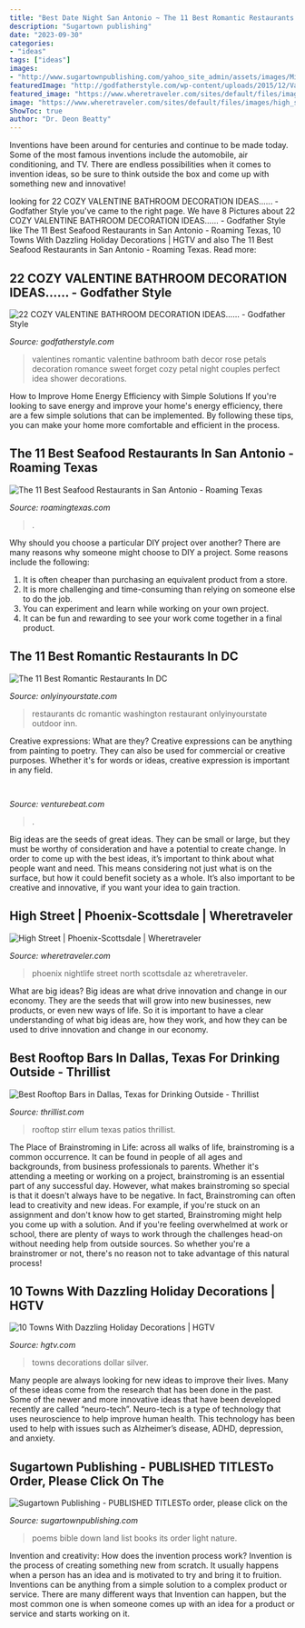 ```yaml
---
title: "Best Date Night San Antonio ~ The 11 Best Romantic Restaurants In Dc"
description: "Sugartown publishing"
date: "2023-09-30"
categories:
- "ideas"
tags: ["ideas"]
images:
- "http://www.sugartownpublishing.com/yahoo_site_admin/assets/images/Mi_Tierra.133153032_std.jpg"
featuredImage: "http://godfatherstyle.com/wp-content/uploads/2015/12/Valentine-Day-Bathroom-Decor.jpg"
featured_image: "https://www.wheretraveler.com/sites/default/files/images/high_street_chigh_street.jpg"
image: "https://www.wheretraveler.com/sites/default/files/images/high_street_chigh_street.jpg"
ShowToc: true
author: "Dr. Deon Beatty"
---
```



Inventions have been around for centuries and continue to be made today. Some of the most famous inventions include the automobile, air conditioning, and TV. There are endless possibilities when it comes to invention ideas, so be sure to think outside the box and come up with something new and innovative!

	

		
looking for 22 COZY VALENTINE BATHROOM DECORATION IDEAS...... - Godfather Style you've came to the right page. We have 8 Pictures about 22 COZY VALENTINE BATHROOM DECORATION IDEAS...... - Godfather Style like The 11 Best Seafood Restaurants in San Antonio - Roaming Texas, 10 Towns With Dazzling Holiday Decorations | HGTV and also The 11 Best Seafood Restaurants in San Antonio - Roaming Texas. Read more:
		
    
## 22 COZY VALENTINE BATHROOM DECORATION IDEAS...... - Godfather Style

<img loading=lazy src="http://godfatherstyle.com/wp-content/uploads/2015/12/Valentine-Day-Bathroom-Decor.jpg" onerror="this.onerror=null;this.src='https://tse2.mm.bing.net/th?id=OIP.EXBHKfB2ArBuZIMDt9wtQgHaE7&amp;pid=15.1';" alt="22 COZY VALENTINE BATHROOM DECORATION IDEAS...... - Godfather Style">

_Source: godfatherstyle.com_

>valentines romantic valentine bathroom bath decor rose petals decoration romance sweet forget cozy petal night couples perfect idea shower decorations. 

	

How to Improve Home Energy Efficiency with Simple Solutions
If you're looking to save energy and improve your home's energy efficiency, there are a few simple solutions that can be implemented. By following these tips, you can make your home more comfortable and efficient in the process.

    
## The 11 Best Seafood Restaurants In San Antonio - Roaming Texas

<img loading=lazy src="https://roamingtexas.com/wp-content/uploads/2021/06/best-seafood-san-antonio.jpg" onerror="this.onerror=null;this.src='https://tse1.mm.bing.net/th?id=OIP.wR65sjGcJP87fQ5sI1EMvgHaFj&amp;pid=15.1';" alt="The 11 Best Seafood Restaurants in San Antonio - Roaming Texas">

_Source: roamingtexas.com_

>. 

	

Why should you choose a particular DIY project over another?
There are many reasons why someone might choose to DIY a project. Some reasons include the following: 
1) It is often cheaper than purchasing an equivalent product from a store.
2) It is more challenging and time-consuming than relying on someone else to do the job.
3) You can experiment and learn while working on your own project.
4) It can be fun and rewarding to see your work come together in a final product.

    
## The 11 Best Romantic Restaurants In DC

<img loading=lazy src="http://cdn.onlyinyourstate.com/wp-content/uploads/2017/12/tabard1.jpg" onerror="this.onerror=null;this.src='https://tse2.mm.bing.net/th?id=OIP.mTeCqBftAYno3BFKNGmRyQHaE2&amp;pid=15.1';" alt="The 11 Best Romantic Restaurants In DC">

_Source: onlyinyourstate.com_

>restaurants dc romantic washington restaurant onlyinyourstate outdoor inn. 

	

Creative expressions: What are they?
Creative expressions can be anything from painting to poetry. They can also be used for commercial or creative purposes. Whether it's for words or ideas, creative expression is important in any field.

    
## 

<img loading=lazy src="https://venturebeat.com/wp-content/uploads/2018/01/zac41361_rgb.jpg?w=800" onerror="this.onerror=null;this.src='https://tse4.mm.bing.net/th?id=OIP.J2ZubWp3pAFTO0RZTCCAuQHaE7&amp;pid=15.1';" alt="">

_Source: venturebeat.com_

>. 

	

Big ideas are the seeds of great ideas. They can be small or large, but they must be worthy of consideration and have a potential to create change. In order to come up with the best ideas, it’s important to think about what people want and need. This means considering not just what is on the surface, but how it could benefit society as a whole. It’s also important to be creative and innovative, if you want your idea to gain traction.

    
## High Street | Phoenix-Scottsdale | Wheretraveler

<img loading=lazy src="https://www.wheretraveler.com/sites/default/files/images/high_street_chigh_street.jpg" onerror="this.onerror=null;this.src='https://tse3.mm.bing.net/th?id=OIP.wZv-HtF4m88mSIx9jXL6HQHaDv&amp;pid=15.1';" alt="High Street | Phoenix-Scottsdale | Wheretraveler">

_Source: wheretraveler.com_

>phoenix nightlife street north scottsdale az wheretraveler. 

	

What are big ideas?
Big ideas are what drive innovation and change in our economy. They are the seeds that will grow into new businesses, new products, or even new ways of life. So it is important to have a clear understanding of what big ideas are, how they work, and how they can be used to drive innovation and change in our economy.

    
## Best Rooftop Bars In Dallas, Texas For Drinking Outside - Thrillist

<img loading=lazy src="http://assets3.thrillist.com/v1/image/2659133/size/tmg-article_default_mobile.jpg" onerror="this.onerror=null;this.src='https://tse1.mm.bing.net/th?id=OIP.Dwmv11AGkJTgI8Ql-DgRPQHaFA&amp;pid=15.1';" alt="Best Rooftop Bars in Dallas, Texas for Drinking Outside - Thrillist">

_Source: thrillist.com_

>rooftop stirr ellum texas patios thrillist. 

	

The Place of Brainstroming in Life:
across all walks of life, brainstroming is a common occurrence. It can be found in people of all ages and backgrounds, from business professionals to parents. Whether it's attending a meeting or working on a project, brainstroming is an essential part of any successful day. However, what makes brainstroming so special is that it doesn't always have to be negative. In fact, Brainstroming can often lead to creativity and new ideas. For example, if you're stuck on an assignment and don't know how to get started, Brainstroming might help you come up with a solution. And if you're feeling overwhelmed at work or school, there are plenty of ways to work through the challenges head-on without needing help from outside sources. So whether you're a brainstromer or not, there's no reason not to take advantage of this natural process!

    
## 10 Towns With Dazzling Holiday Decorations | HGTV

<img loading=lazy src="https://hgtvhome.sndimg.com/content/dam/images/door/fullset/2013/2/18/0/silver-dollar-city-branson-mo.jpg.rend.hgtvcom.616.493.suffix/1427747330088.jpeg" onerror="this.onerror=null;this.src='https://tse4.mm.bing.net/th?id=OIP.o0mxok4gWdEd4EaHiSfbxwHaF7&amp;pid=15.1';" alt="10 Towns With Dazzling Holiday Decorations | HGTV">

_Source: hgtv.com_

>towns decorations dollar silver. 

	

Many people are always looking for new ideas to improve their lives. Many of these ideas come from the research that has been done in the past. Some of the newer and more innovative ideas that have been developed recently are called “neuro-tech”. Neuro-tech is a type of technology that uses neuroscience to help improve human health. This technology has been used to help with issues such as Alzheimer’s disease, ADHD, depression, and anxiety.

    
## Sugartown Publishing - PUBLISHED TITLESTo Order, Please Click On The

<img loading=lazy src="http://www.sugartownpublishing.com/yahoo_site_admin/assets/images/Mi_Tierra.133153032_std.jpg" onerror="this.onerror=null;this.src='https://tse4.mm.bing.net/th?id=OIP._ZKtb1SApAGHacU9R1eQCAHaLG&amp;pid=15.1';" alt="Sugartown Publishing - PUBLISHED TITLESTo order, please click on the">

_Source: sugartownpublishing.com_

>poems bible down land list books its order light nature. 

	

Invention and creativity: How does the invention process work?
Invention is the process of creating something new from scratch. It usually happens when a person has an idea and is motivated to try and bring it to fruition. Inventions can be anything from a simple solution to a complex product or service. There are many different ways that Invention can happen, but the most common one is when someone comes up with an idea for a product or service and starts working on it.

